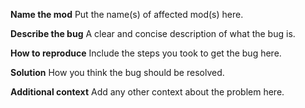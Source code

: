<!---
**Tags**
`put one of these in the title`
[Experimental] - normal tags
[E-3] - only for E Stable
[BrightNights] - only for Bright nights
[SoundPacks] - only for Sound Packs
[TileSets] - only for Tile Set
[Fonts] - only for Fonts
[Documentation] - only for Documentation
--->

**Name the mod**
Put the name(s) of affected mod(s) here.

**Describe the bug**
A clear and concise description of what the bug is.

**How to reproduce**
Include the steps you took to get the bug here.

**Solution**
How you think the bug should be resolved.

**Additional context**
Add any other context about the problem here.
